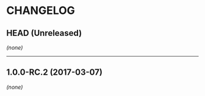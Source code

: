 CHANGELOG
=========

## HEAD (Unreleased)
_(none)_

--------------------

## 1.0.0-RC.2 (2017-03-07)
_(none)_

